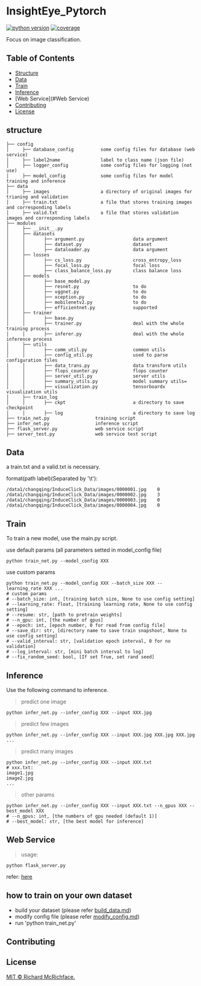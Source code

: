 # InsightEye_Pytorch
[![python version](https://img.shields.io/badge/python-3.6%2B-brightgreen)]()
[![coverage](https://img.shields.io/badge/coverage-56%25-orange)]()

Focus on image classification.

## Table of Contents

- [Structure](#structure)
- [Data](#Data)
- [Train](#Train)
- [Inference](#Inference)
- [Web Service](#Web Service)
- [Contributing](#contributing)
- [License](#license)



## structure
```
├── config                     
│     ├── database_config          some config files for database (web service)
│     ├── label2name               label to class name (json file)
│     ├── logger_config            some config files for logging (not use)
│     ├── model_config             some config files for model training and inference
├── data                           
│     ├── images                   a directory of original images for trianing and validation
│     ├── train.txt                a file that stores training images and corresponding labels
│     ├── valid.txt                a file that stores validation images and corresponding labels
├── modules 
│     ├── __init__.py                    
│     ├── datasets 
│     │       ├── argument.py                  data argument
│     │       ├── dataset.py                   dataset
│     │       ├── dataloader.py                data argument 
│     ├── losses 
│     │       ├── cs_loss.py                   cross_entropy_loss
│     │       ├── focal_loss.py                focal loss
│     │       ├── class_balance_loss.py        class balance loss
│     ├── models 
│     │       ├── base_model.py                 
│     │       ├── resnet.py                    to do
│     │       ├── vggnet.py                    to do 
│     │       ├── xception.py                  to do
│     │       ├── mobilenetv2.py               to do
│     │       ├── efficientnet.py              supported  
│     ├── trainer 
│     │       ├── base.py                      
│     │       ├── trainer.py                   deal with the whole training process
│     │       ├── inferer.py                   deal with the whole inference process
│     ├── utils 
│     │       ├── comm_util.py                 common utils
│     │       ├── config_util.py               used to parse configuration files
│     │       ├── data_trans.py                data transform utils
│     │       ├── flops_counter.py             flops counter    
│     │       ├── server_util.py               server utils
│     │       ├── summary_utils.py             model summary utils=  
│     │       ├── visualization.py             tensorboardx visualization utils  
│     ├── train_log 
│     │       ├── ckpt                         a directory to save checkpoint
│     │       ├── log                          a directory to save log    
├── train_net.py                 training script      
├── infer_net.py                 inference script   
├── flask_server.py              web service script   
├── server_test.py               web service test script  
```     
## Data
a train.txt and a valid.txt is necessary.

format(path   label)(Separated by '\t'): 
```
/data1/changqing/InduceClick_Data/images/0000001.jpg	0
/data1/changqing/InduceClick_Data/images/0000002.jpg	3
/data1/changqing/InduceClick_Data/images/0000003.jpg	0
/data1/changqing/InduceClick_Data/images/0000004.jpg	0
```
## Train
To train a new model, use the main.py script.

use default params (all parameters setted in model_config file)
```
python train_net.py --model_config XXX 
```
use custom params
```
python train_net.py --model_config XXX --batch_size XXX --learning_rate XXX ...
# custom params
# --batch_size: int, [training batch size, None to use config setting]
# --learning_rate: float, [training learning rate, None to use config setting]
# --resume: str, [path to pretrain weights]
# --n_gpu: int, [the number of gpus]
# --epoch: int, [epoch number, 0 for read from config file]
# --save_dir: str, [directory name to save train snapshoot, None to use config setting]
# --valid_interval: str, [validation epoch interval, 0 for no validation]
# --log_interval: str, [mini batch interval to log]
# --fix_random_seed: bool, [If set True, set rand seed]
```

## Inference
Use the following command to inference.
> predict one image
```
python infer_net.py --infer_config XXX --input XXX.jpg
```
> predict few images
```
python infer_net.py --infer_config XXX --input XXX.jpg XXX.jpg XXX.jpg ...
```
> predict many images
```
python infer_net.py --infer_config XXX --input XXX.txt
# xxx.txt:
image1.jpg
image2.jpg
...
```
> other params
```
python infer_net.py --infer_config XXX --input XXX.txt --n_gpus XXX --best_model XXX
# --n_gpus: int, [the numbers of gpu needed (default 1)]
# --best_model: str, [the best model for inference]
```

## Web Service
> usage:  
```
python flask_server.py
```
refer: [here](https://doc2.ixiaochuan.cn/pages/viewpage.action?pageId=8410829)

## how to train on your own dataset
 - build your dataset (please refer [build_data.md](data/build_data.md))
 - modify config file (please refer [modify_config.md](configs/model_config/modify_config.md))
 - run 'python train_net.py'
## Contributing

## License

[MIT © Richard McRichface.](../LICENSE)